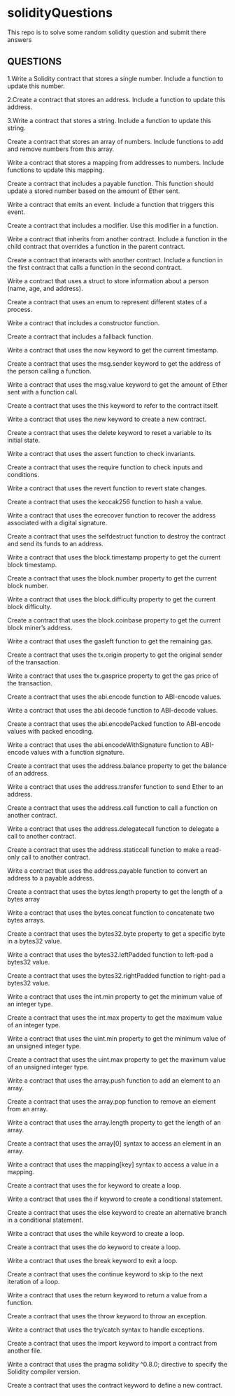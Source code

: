 # solidityQuestions
This repo is to solve some random solidity question and submit there answers 

## QUESTIONS

1.Write a Solidity contract that stores a single number. Include a function to update this number.

2.Create a contract that stores an address. Include a function to update this address. 

3.Write a contract that stores a string. Include a function to update this string.

Create a contract that stores an array of numbers. Include functions to add and remove numbers from this array.

Write a contract that stores a mapping from addresses to numbers. Include functions to update this mapping.

Create a contract that includes a payable function. This function should update a stored number based on the amount of Ether sent.

Write a contract that emits an event. Include a function that triggers this event.

Create a contract that includes a modifier. Use this modifier in a function.

Write a contract that inherits from another contract. Include a function in the child contract that overrides a function in the parent contract.

Create a contract that interacts with another contract. Include a function in the first contract that calls a function in the second contract.

Write a contract that uses a struct to store information about a person (name, age, and address).

Create a contract that uses an enum to represent different states of a process.

Write a contract that includes a constructor function.

Create a contract that includes a fallback function.

Write a contract that uses the now keyword to get the current timestamp.

Create a contract that uses the msg.sender keyword to get the address of the person calling a function.

Write a contract that uses the msg.value keyword to get the amount of Ether sent with a function call.

Create a contract that uses the this keyword to refer to the contract itself.

Write a contract that uses the new keyword to create a new contract.

Create a contract that uses the delete keyword to reset a variable to its initial state.

Write a contract that uses the assert function to check invariants.

Create a contract that uses the require function to check inputs and conditions.

Write a contract that uses the revert function to revert state changes.

Create a contract that uses the keccak256 function to hash a value.

Write a contract that uses the ecrecover function to recover the address associated with a digital signature.

Create a contract that uses the selfdestruct function to destroy the contract and send its funds to an address.

Write a contract that uses the block.timestamp property to get the current block timestamp.

Create a contract that uses the block.number property to get the current block number.

Write a contract that uses the block.difficulty property to get the current block difficulty.

Create a contract that uses the block.coinbase property to get the current block miner’s address.

Write a contract that uses the gasleft function to get the remaining gas.

Create a contract that uses the tx.origin property to get the original sender of the transaction.

Write a contract that uses the tx.gasprice property to get the gas price of the transaction.

Create a contract that uses the abi.encode function to ABI-encode values.

Write a contract that uses the abi.decode function to ABI-decode values.

Create a contract that uses the abi.encodePacked function to ABI-encode values with packed encoding.

Write a contract that uses the abi.encodeWithSignature function to ABI-encode values with a function signature.

Create a contract that uses the address.balance property to get the balance of an address.

Write a contract that uses the address.transfer function to send Ether to an address.

Create a contract that uses the address.call function to call a function on another contract.

Write a contract that uses the address.delegatecall function to delegate a call to another contract.

Create a contract that uses the address.staticcall function to make a read-only call to another contract.

Write a contract that uses the address.payable function to convert an address to a payable address.

Create a contract that uses the bytes.length property to get the length of a bytes array

Write a contract that uses the bytes.concat function to concatenate two bytes arrays.

Create a contract that uses the bytes32.byte property to get a specific byte in a bytes32 value.

Write a contract that uses the bytes32.leftPadded function to left-pad a bytes32 value.

Create a contract that uses the bytes32.rightPadded function to right-pad a bytes32 value.

Write a contract that uses the int.min property to get the minimum value of an integer type.

Create a contract that uses the int.max property to get the maximum value of an integer type.

Write a contract that uses the uint.min property to get the minimum value of an unsigned integer type.

Create a contract that uses the uint.max property to get the maximum value of an unsigned integer type.

Write a contract that uses the array.push function to add an element to an array.

Create a contract that uses the array.pop function to remove an element from an array.

Write a contract that uses the array.length property to get the length of an array.

Create a contract that uses the array[0] syntax to access an element in an array.

Write a contract that uses the mapping[key] syntax to access a value in a mapping.

Create a contract that uses the for keyword to create a loop.

Write a contract that uses the if keyword to create a conditional statement.

Create a contract that uses the else keyword to create an alternative branch in a conditional statement.

Write a contract that uses the while keyword to create a loop.

Create a contract that uses the do keyword to create a loop.

Write a contract that uses the break keyword to exit a loop.

Create a contract that uses the continue keyword to skip to the next iteration of a loop.

Write a contract that uses the return keyword to return a value from a function.

Create a contract that uses the throw keyword to throw an exception.

Write a contract that uses the try/catch syntax to handle exceptions.

Create a contract that uses the import keyword to import a contract from another file.

Write a contract that uses the pragma solidity ^0.8.0; directive to specify the Solidity compiler version.

Create a contract that uses the contract keyword to define a new contract.
